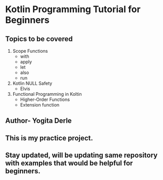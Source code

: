 # Kotlin Programming Tutorial for Beginners 
## Topics to be covered
1. Scope Functions
   - with
   - apply
   - let
   - also
   - run
2. Kotlin NULL Safety
   - Elvis
3. Functional Programming in Koltin   
   - Higher-Order Functions
   - Extension function
   
## Author- Yogita Derle
## This is my practice project.
## Stay updated, will be updating same repository with examples that would be helpful for beginners.
   
